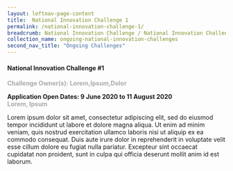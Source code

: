 ```yaml
---
layout: leftnav-page-content
title:  National Innovation Challenge 1
permalink: /national-innovation-challenge-1/
breadcrumb: National Innovation Challenge / National Innovation Challenge 1
collection_name: ongoing-national-innovation-challenges
second_nav_title: "Ongoing Challenges"
---
```



#### National Innovation Challenge #1

<font color="#a9a9a9"><b>Challenge Owner(s): Lorem,Ipsum,Dolor </b></font>


**Application Open Dates: 9 June 2020 to 11 August 2020**<br>
<font color=" #a9a9a9"><b>Lorem, Ipsum</b></font>

Lorem ipsum dolor sit amet, consectetur adipiscing elit, sed do eiusmod tempor incididunt ut labore et dolore magna aliqua. Ut enim ad minim veniam, quis nostrud exercitation ullamco laboris nisi ut aliquip ex ea commodo consequat. Duis aute irure dolor in reprehenderit in voluptate velit esse cillum dolore eu fugiat nulla pariatur. Excepteur sint occaecat cupidatat non proident, sunt in culpa qui officia deserunt mollit anim id est laborum.
